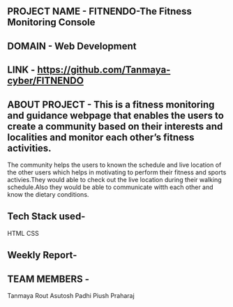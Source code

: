 ## PROJECT NAME - FITNENDO-The Fitness Monitoring Console


## DOMAIN - Web Development



## LINK - https://github.com/Tanmaya-cyber/FITNENDO


## ABOUT PROJECT - This is a fitness monitoring and guidance webpage that enables the users to create a community based on their interests and localities and monitor each other’s fitness activities.
The community helps the users to known the schedule and live location of the other users which helps in motivating to perform their fitness and sports activies.They would able to check out the live location during their walking schedule.Also they would be able to communicate witth each other and know the dietary conditions.



## Tech Stack used-
HTML
CSS


## Weekly Report-


## TEAM MEMBERS - 
Tanmaya Rout
Asutosh Padhi
Piush Praharaj
